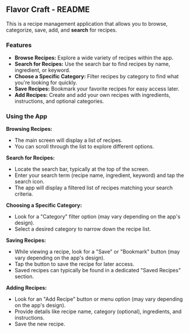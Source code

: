 ## Flavor Craft - README

This is a recipe management application that allows you to browse, categorize, save, add, and **search** for recipes.

### Features

* **Browse Recipes:** Explore a wide variety of recipes within the app.
* **Search for Recipes:** Use the search bar to find recipes by name, ingredient, or keyword.
* **Choose a Specific Category:** Filter recipes by category to find what you're looking for quickly.
* **Save Recipes:**  Bookmark your favorite recipes for easy access later.
* **Add Recipes:**  Create and add your own recipes with ingredients, instructions, and optional categories.

### Using the App

**Browsing Recipes:**

* The main screen will display a list of recipes.
* You can scroll through the list to explore different options.

**Search for Recipes:**

* Locate the search bar, typically at the top of the screen.
* Enter your search term (recipe name, ingredient, keyword) and tap the search icon.
* The app will display a filtered list of recipes matching your search criteria.

**Choosing a Specific Category:**

* Look for a "Category" filter option (may vary depending on the app's design).
* Select a desired category to narrow down the recipe list.

**Saving Recipes:**

* While viewing a recipe, look for a "Save" or "Bookmark" button (may vary depending on the app's design).
* Tap the button to save the recipe for later access.
* Saved recipes can typically be found in a dedicated "Saved Recipes" section.

**Adding Recipes:**

* Look for an "Add Recipe" button or menu option (may vary depending on the app's design).
* Provide details like recipe name, category (optional), ingredients, and instructions.
* Save the new recipe.
